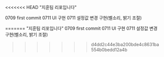 <<<<<<< HEAD
﻿﻿"지훈팀 리포입니다"
 
 0709 first commit
 0711 UI 구현
 0711 설정값 변경 구현(벨소리, 밝기 조절)
 
=======
﻿"지훈팀 리포입니다" 0709 first commit 0711 UI 구현 0711 설정값 변경 구현(벨소리, 밝기 조절)
>>>>>>> d4dd2c44e3ba200bde4c8631ba554b0bedd12a4b
